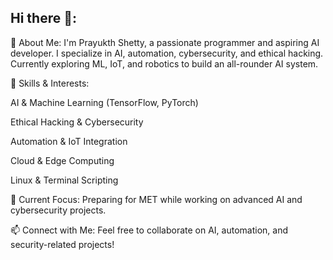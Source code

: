 ## Hi there 👋:
🚀 About Me:
I'm Prayukth Shetty, a passionate programmer and aspiring AI developer. I specialize in AI, automation, cybersecurity, and ethical hacking. Currently exploring ML, IoT, and robotics to build an all-rounder AI system.

🔧 Skills & Interests:

AI & Machine Learning (TensorFlow, PyTorch)

Ethical Hacking & Cybersecurity

Automation & IoT Integration

Cloud & Edge Computing

Linux & Terminal Scripting


📌 Current Focus:
Preparing for MET while working on advanced AI and cybersecurity projects.

📫 Connect with Me:
Feel free to collaborate on AI, automation, and security-related projects!

